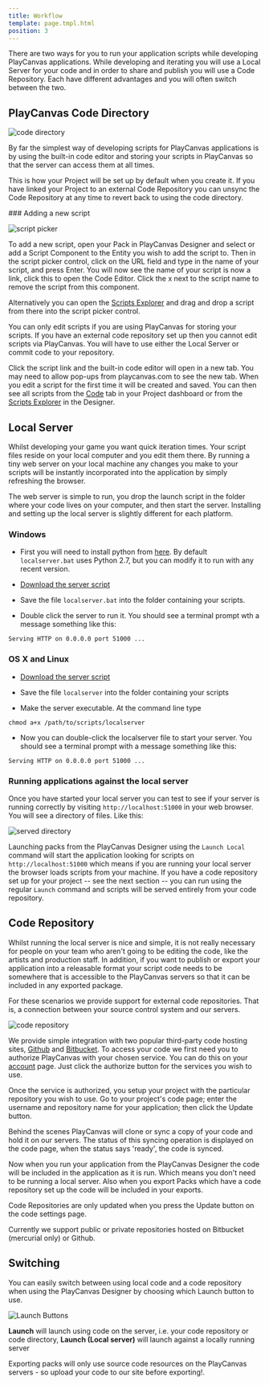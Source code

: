 ```yaml
---
title: Workflow
template: page.tmpl.html
position: 3
---
```


There are two ways for you to run your application scripts while developing PlayCanvas applications. While developing and iterating you will use a Local Server for your code and in order to share and publish you will use a Code Repository. Each have different advantages and you will often switch between the two.

## PlayCanvas Code Directory

![code directory][code_directory]

By far the simplest way of developing scripts for PlayCanvas applications is by using the built-in code editor and storing your scripts in PlayCanvas so that the server can access them at all times.

This is how your Project will be set up by default when you create it. If you have linked your Project to an external Code Repository you can unsync the Code Repository at any time to revert back to using the code directory.

### Adding a new script

![script picker][script_picker]

To add a new script, open your Pack in PlayCanvas Designer and select or add a Script Component to the Entity you wish to add the script to. Then in the script picker control, click on the URL field and type in the name of your script, and press Enter. You will now see the name of your script is now a link, click this to open the Code Editor. Click the x next to the script name to remove the script from this component.

Alternatively you can open the [Scripts Explorer][scripts_explorer] and drag and drop a script from there into the script picker control.

<div class="alert alert-info small">
You can only edit scripts if you are using PlayCanvas for storing your scripts. If you have an external code repository set up then you cannot edit scripts via PlayCanvas. You will have to use either the Local Server or commit code to your repository.
</div>

Click the script link and the built-in code editor will open in a new tab. You may need to allow pop-ups from playcanvas.com to see the new tab. When you edit a script for the first time it will be created and saved. You can then see all scripts from the [Code][code_tab] tab in your Project dashboard or from the [Scripts Explorer][scripts_explorer] in the Designer.

## Local Server

Whilst developing your game you want quick iteration times. Your script files reside on your local computer and you edit them there. By running a tiny web server on your local machine any changes you make to your scripts will be instantly incorporated into the application by simply refreshing the browser.

The web server is simple to run, you drop the launch script in the folder where your code lives on your computer, and then start the server.
Installing and setting up the local server is slightly different for each platform.

### Windows

* First you will need to install python from [here][python]. By default `localserver.bat` uses Python 2.7, but you can modify it to run with any recent version.

* [Download the server script][server_windows]

* Save the file `localserver.bat` into the folder containing your scripts.

* Double click the server to run it. You should see a terminal prompt wth a message something like this:
~~~sh~~~
Serving HTTP on 0.0.0.0 port 51000 ...
~~~

### OS X and Linux

* [Download the server script][server_osx_linux]

* Save the file `localserver` into the folder containing your scripts

* Make the server executable. At the command line type
~~~sh~~~
chmod a+x /path/to/scripts/localserver
~~~

* Now you can double-click the localserver file to start your server. You should see a terminal prompt with a message something like this:
~~~sh~~~
Serving HTTP on 0.0.0.0 port 51000 ...
~~~

### Running applications against the local server

Once you have started your local server you can test to see if your server is running correctly by visiting `http://localhost:51000` in your web browser.
You will see a directory of files. Like this:

![served directory](/images/platform/localserver.png "Local server directory")

Launching packs from the PlayCanvas Designer using the `Launch Local` command will start the application looking for scripts on `http://localhost:51000` which means if you are running your local server the browser loads scripts from your machine. If you have a code repository set up for your project -- see the next section -- you can run using the regular `Launch` command and scripts will be served entirely from your code repository.

## Code Repository

Whilst running the local server is nice and simple, it is not really necessary for people on your team who aren't going to be editing the code, like the artists
and production staff. In addition, if you want to publish or export your application into a releasable format your script code needs to be somewhere that is
accessible to the PlayCanvas servers so that it can be included in any exported package.

For these scenarios we provide support for external code repositories. That is, a connection between your source control system and our servers.

![code repository][code_repository]

We provide simple integration with two popular third-party code hosting sites, [Github](http://github.com) and [Bitbucket](http://bitbucket.org). To access your code we first need you to authorize PlayCanvas with your chosen service. You can do this on your [account](http://platform.playcanvas.com/account/services) page. Just click the authorize button for the services you wish to use.

Once the service is authorized, you setup your project with the particular repository you wish to use. Go to your project's code page; enter the username and repository name for your application; then click the Update button.

Behind the scenes PlayCanvas will clone or sync a copy of your code and hold it on our servers. The status of this syncing operation is displayed on the code page, when the status says 'ready', the code is synced.

Now when you run your application from the PlayCanvas Designer the code will be included in the application as it is run. Which means you don't need to be running a local server. Also when you export Packs which have a code repository set up the code will be included in your exports.

<div class="pc-notice-message pc-small">
<p>Code Repositories are only updated when you press the Update button on the code settings page.</p>
<p>Currently we support public or private repositories hosted on Bitbucket (mercurial only) or Github.</p>
</div>

## Switching

You can easily switch between using local code and a code repository when using the PlayCanvas Designer by choosing which Launch button to use.

![Launch Buttons][launch_buttons]

**Launch** will launch using code on the server, i.e. your code repository or code directory, **Launch (Local server)** will launch against a locally running server

Exporting packs will only use source code resources on the PlayCanvas servers - so upload your code to our site before exporting!.

[server_osx_linux]: /downloads/localserver
[python]: http://www.python.org/download/
[server_windows]: /downloads/localserver.bat
[launch_buttons]: /images/platform/launch_buttons.png
[script_picker]: /images/platform/component_script.png
[code_directory]: /images/platform/playcanvas_code_repo.jpg
[code_repository]: /images/platform/bitbucket_code_repo.jpg
[scripts_explorer]: /user-manual/designer/scripts-explorer
[code_tab]: /user-manual/dashboard/code